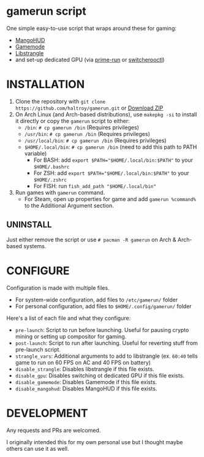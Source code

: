 # gamerun script

One simple easy-to-use script that wraps around these for gaming:
 - [MangoHUD]()
 - [Gamemode]()
 - [Libstrangle]()
 - and set-up dedicated GPU (via [prime-run]() or [switcherooctl]())
 
# INSTALLATION

1. Clone the repository with `git clone https://github.com/haltroy/gamerun.git` or [Download ZIP]()
2. On Arch Linux (and Arch-based distributions), use `makepkg -si` to install it directly or
   copy the `gamerun` script to either:
    - `/bin`: `# cp gamerun /bin` (Requires privileges)
    - `/usr/bin`: `# cp gamerun /bin` (Requires privileges)
    - `/usr/local/bin`: `# cp gamerun /bin` (Requires privileges)
    - `$HOME/.local/bin`: `# cp gamerun /bin` (need to add this path to PATH variable)
        - For BASH: add `export $PATH="$HOME/.local/bin:$PATH"` to your `$HOME/.bashrc`
        - For ZSH: add `export $PATH="$HOME/.local/bin:$PATH"` to your `$HOME/.zshrc`
        - For FISH: run `fish_add_path "$HOME/.local/bin"`
3. Run games with `gamerun` command.
   - For Steam, open up properties for game and add `gamerun %command%` to the Additional Argument section.
   
## UNINSTALL

Just either remove the script or use `# pacman -R gamerun` on Arch & Arch-based systems.

# CONFIGURE

Configuration is made with multiple files.

 - For system-wide configuration, add files to `/etc/gamerun/` folder
 - For personal configuration, add files to `$HOME/.config/gamerun/` folder
 
Here's a list of each file and what they configure:
 - `pre-launch`: Script to run before launching. Useful for pausing crypto mining or setting up compositor for gaming.
 - `post-launch`: Script to run after launching. Useful for reverting stuff from pre-launch script.
 - `strangle_vars`: Additional arguments to add to libstrangle (ex. `60:40` tells game to run on 60 FPS on AC and 40 FPS on battery)
 - `disable_strangle`: Disables libstrangle if this file exists.
 - `disable_gpu`: Disables switching ot dedicated GPU if this file exists.
 - `disable_gamemode`: Disables Gamemode if this file exists.
 - `disable_mangohud`: Disables MangoHUD if this file exists.

# DEVELOPMENT

Any requests and PRs are welcomed. 

I originally intended this for my own personal use but I thought maybe others can use it as well.
